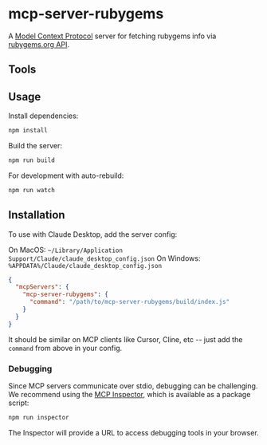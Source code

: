 # mcp-server-rubygems

A [Model Context Protocol](https://modelcontextprotocol.io/) server for fetching rubygems info via [rubygems.org API](https://guides.rubygems.org/rubygems-org-api/).

## Tools

## Usage

Install dependencies:

```bash
npm install
```

Build the server:

```bash
npm run build
```

For development with auto-rebuild:

```bash
npm run watch
```

## Installation

To use with Claude Desktop, add the server config:

On MacOS: `~/Library/Application Support/Claude/claude_desktop_config.json`
On Windows: `%APPDATA%/Claude/claude_desktop_config.json`

```json
{
  "mcpServers": {
    "mcp-server-rubygems": {
      "command": "/path/to/mcp-server-rubygems/build/index.js"
    }
  }
}
```

It should be similar on MCP clients like Cursor, Cline, etc -- just add the `command` from above in your config.

### Debugging

Since MCP servers communicate over stdio, debugging can be challenging. We recommend using the [MCP Inspector](https://github.com/modelcontextprotocol/inspector), which is available as a package script:

```bash
npm run inspector
```

The Inspector will provide a URL to access debugging tools in your browser.
